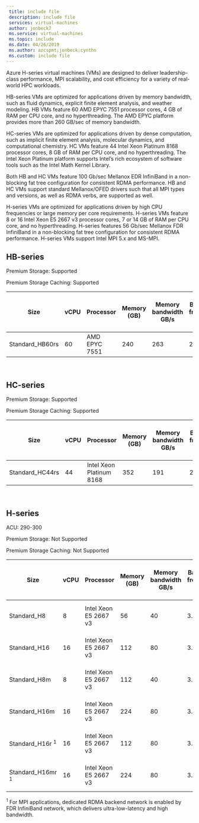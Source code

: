 ```yaml
---
 title: include file
 description: include file
 services: virtual-machines
 author: jonbeck7
 ms.service: virtual-machines
 ms.topic: include
 ms.date: 04/26/2019
 ms.author: azcspmt;jonbeck;cynthn
 ms.custom: include file
---
```


Azure H-series virtual machines (VMs) are designed to deliver leadership-class performance, MPI scalability, and cost efficiency for a variety of real-world HPC workloads.

HB-series VMs are optimized for applications driven by memory bandwidth, such as fluid dynamics, explicit finite element analysis, and weather modeling. HB VMs feature 60 AMD EPYC 7551 processor cores, 4 GB of RAM per CPU core, and no hyperthreading. The AMD EPYC platform provides more than 260 GB/sec of memory bandwidth.

HC-series VMs are optimized for applications driven by dense computation, such as implicit finite element analysis, molecular dynamics, and computational chemistry. HC VMs feature 44 Intel Xeon Platinum 8168 processor cores, 8 GB of RAM per CPU core, and no hyperthreading. The Intel Xeon Platinum platform supports Intel’s rich ecosystem of software tools such as the Intel Math Kernel Library.

Both HB and HC VMs feature 100 Gb/sec Mellanox EDR InfiniBand in a non-blocking fat tree configuration for consistent RDMA performance. HB and HC VMs support standard Mellanox/OFED drivers such that all MPI types and versions, as well as RDMA verbs, are supported as well.

H-series VMs are optimized for applications driven by high CPU frequencies or large memory per core requirements. H-series VMs feature 8 or 16 Intel Xeon E5 2667 v3 processor cores, 7 or 14 GB of RAM per CPU core, and no hyperthreading. H-series features 56 Gb/sec Mellanox FDR InfiniBand in a non-blocking fat tree configuration for consistent RDMA performance. H-series VMs support Intel MPI 5.x and MS-MPI.

## HB-series

Premium Storage: Supported

Premium Storage Caching: Supported

| Size | vCPU | Processor | Memory (GB) | Memory bandwidth GB/s | Base CPU frequency (GHz) | All-cores frequency (GHz, peak) | Single-core frequency (GHz, peak) | RDMA performance (GB/s) | MPI support | Temp storage (GB) | Max data disks | Max Ethernet NICs |
| --- | --- | --- | --- | --- | --- | --- | --- | --- | --- | --- | --- | --- |
| Standard_HB60rs | 60 | AMD EPYC 7551 | 240 | 263 | 2.0 | 2.55 | 2.55 | 100 | All | 700 | 4 | 1 |

<br>

## HC-series

Premium Storage: Supported

Premium Storage Caching: Supported


| Size | vCPU | Processor | Memory (GB) | Memory bandwidth GB/s | Base CPU frequency (GHz) | All-cores frequency (GHz, peak) | Single-core frequency (GHz, peak) | RDMA performance (GB/s) | MPI support | Temp storage (GB) | Max data disks | Max Ethernet NICs |
| --- | --- | --- | --- | --- | --- | --- | --- | --- | --- | --- | --- | --- |
| Standard_HC44rs | 44 | Intel Xeon Platinum 8168 | 352 | 191 | 2.7 | 3.4 | 3.7 | 100 | All | 700 | 4 | 1 |


<br>

## H-series

ACU: 290-300

Premium Storage:  Not Supported

Premium Storage Caching:  Not Supported

| Size | vCPU | Processor | Memory (GB) | Memory bandwidth GB/s | Base CPU frequency (GHz) | All-cores frequency (GHz, peak) | Single-core frequency (GHz, peak) | RDMA performance (GB/s) | MPI support | Temp storage (GB) | Max data disks | Max Ethernet NICs |
| --- | --- |--- | --- | --- | --- | --- | --- | --- | --- | --- | --- | --- |
| Standard_H8 | 8 | Intel Xeon E5 2667 v3 | 56 | 40 | 3.2 | 3.3 | 3.6 | 56 | Intel 5.x, MS-MPI | 1000 | 32 | 2 |
| Standard_H16 | 16 | Intel Xeon E5 2667 v3 | 112 | 80 | 3.2 | 3.3 | 3.6 |  56 | Intel 5.x, MS-MPI | 2000 | 64 | 4 |
| Standard_H8m | 8 | Intel Xeon E5 2667 v3 | 112 | 40 | 3.2 | 3.3 | 3.6 | 56 | Intel 5.x, MS-MPI | 1000 | 32 | 2 |
| Standard_H16m | 16 | Intel Xeon E5 2667 v3 | 224 | 80 | 3.2 | 3.3 | 3.6 | 56 | Intel 5.x, MS-MPI | 2000 | 64 | 4 |
| Standard_H16r <sup>1</sup> | 16 | Intel Xeon E5 2667 v3 | 112 | 80 | 3.2 | 3.3 | 3.6 | 56 | 2000 | Intel 5.x, MS-MPI | 64 | 4 |
| Standard_H16mr <sup>1</sup> | 16 | Intel Xeon E5 2667 v3 | 224 | 80 | 3.2 | 3.3 | 3.6 | 56 | 2000 | Intel 5.x, MS-MPI | 64 | 4 |

<sup>1</sup> For MPI applications, dedicated RDMA backend network is enabled by FDR InfiniBand network, which delivers ultra-low-latency and high bandwidth.

<br>